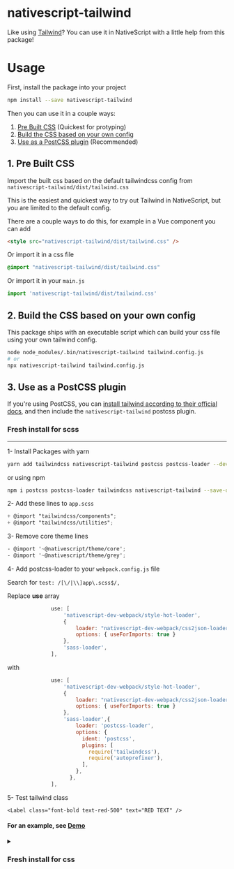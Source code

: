 # nativescript-tailwind

Like using [Tailwind](https://tailwindcss.com/)? You can use it in NativeScript with a little help from this package! 

# Usage

First, install the package into your project

```bash
npm install --save nativescript-tailwind
```

Then you can use it in a couple ways:
 1. [Pre Built CSS](#1-pre-built-css) (Quickest for protyping)
 2. [Build the CSS based on your own config](#2-build-the-css-based-on-your-own-config)
 3. [Use as a PostCSS plugin](#3-use-as-a-postcss-plugin) (Recommended)


## 1. Pre Built CSS

Import the built css based on the default tailwindcss config from `nativescript-tailwind/dist/tailwind.css`

This is the easiest and quickest way to try out Tailwind in NativeScript, but you are limited to the default config.

There are a couple ways to do this, for example in a Vue component you can add

```html
<style src="nativescript-tailwind/dist/tailwind.css" />
```

Or import it in a css file

```css
@import "nativescript-tailwind/dist/tailwind.css"
```

Or import it in your `main.js`

```js
import 'nativescript-tailwind/dist/tailwind.css'
```

## 2. Build the CSS based on your own config

This package ships with an executable script which can build your css file using your own tailwind config.

```bash
node node_modules/.bin/nativescript-tailwind tailwind.config.js
# or
npx nativescript-tailwind tailwind.config.js
```

## 3. Use as a PostCSS plugin

If you're using PostCSS, you can [install tailwind according to their official docs](https://tailwindcss.com/docs/installation/), and then include the `nativescript-tailwind` postcss plugin.

### Fresh install for scss 
-------

1- Install Packages 
with yarn 
```bash 
yarn add tailwindcss nativescript-tailwind postcss postcss-loader --dev
```
or using npm
```bash
npm i postcss postcss-loader tailwindcss nativescript-tailwind --save-dev
``` 
2- Add these lines to `app.scss`
```scss
+ @import "tailwindcss/components";
+ @import "tailwindcss/utilities";
```
3- Remove core theme lines
```scss
- @import '~@nativescript/theme/core';
- @import '~@nativescript/theme/grey';
```
4- Add postcss-loader to your `webpack.config.js` file

Search for `test: /[\/|\\]app\.scss$/,` 

Replace **use** array 
```js
              use: [
                  'nativescript-dev-webpack/style-hot-loader',
                  {
                      loader: "nativescript-dev-webpack/css2json-loader",
                      options: { useForImports: true }
                  },
                  'sass-loader',
              ],
```
with 
```js
              use: [
                  'nativescript-dev-webpack/style-hot-loader',
                  {
                      loader: "nativescript-dev-webpack/css2json-loader",
                      options: { useForImports: true }
                  },
                  'sass-loader',{
                      loader: 'postcss-loader',
                      options: {
                        ident: 'postcss',
                        plugins: [
                          require('tailwindcss'),
                          require('autoprefixer'),
                        ],
                      },
                    },
              ],
```
5- Test tailwind class 

 `<Label class="font-bold text-red-500" text="RED TEXT" />`


#### For an example, see [Demo](https://github.com/rigor789/demo-nativescript-vue-tailwind)


<details><summary> <h3>Fresh install for css </h3></summary>
<p>

The changes compared to a fresh app:
 * Installed deps: `npm i postcss postcss-loader tailwindcss nativescript-tailwind --save-dev`
 * Added  `tailwind.config.js` with `npx tailwindcss init` + added the purge option manually
 * Added `postcss.config.js`
 * Edited `app.css` to include tailwind components and utilities. (base is not used in NativeScript, so it's left out from the css)
 * Added 'postcss-loader' to all css rules in `webpack.config.js`
 
To enable purge when building for production, `NODE_ENV` must be set to `production`, for example

```bash
$ NODE_ENV=production tns build android --production --...
```

</p>
</details>

